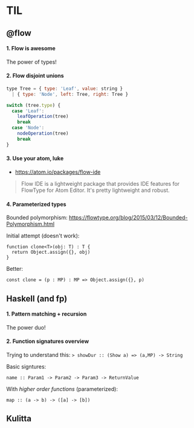 # TIL

## @flow

#### 1. Flow is awesome

The power of types!

#### 2. Flow disjoint unions

```js
type Tree = { type: 'Leaf', value: string }
  | { type: 'Node', left: Tree, right: Tree }

switch (tree.type) {
  case 'Leaf':
    leafOperation(tree)
    break
  case 'Node':
    nodeOperation(tree)
    break
}
```

#### 3. Use your atom, luke

- https://atom.io/packages/flow-ide

> Flow IDE is a lightweight package that provides IDE features for FlowType for Atom Editor. It's pretty lightweight and robust.

#### 4. Parameterized types

Bounded polymorphism: https://flowtype.org/blog/2015/03/12/Bounded-Polymorphism.html

Initial attempt (doesn't work):

```
function clone<T>(obj: T) : T {
  return Object.assign({}, obj)
}
```

Better:
```
const clone = (p : MP) : MP => Object.assign({}, p)
```

## Haskell (and fp)

#### 1. Pattern matching + recursion

The power duo!

#### 2. Function signatures overview

Trying to understand this: `> showDur :: (Show a) => (a,MP) -> String`

Basic signtures:

```
name :: Param1 -> Param2 -> Param3 -> ReturnValue
```

With _higher order functions_ (parameterized):

```
map :: (a -> b) -> ([a] -> [b])
```

## Kulitta
